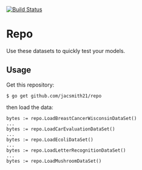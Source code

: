 [![Build Status](https://travis-ci.org/jacsmith21/repo.png?branch=master)](https://travis-ci.org/jacsmith21/repo)
# Repo
Use these datasets to quickly test your models.

## Usage
Get this repository:
```
$ go get github.com/jacsmith21/repo
```
then load the data:
```
bytes := repo.LoadBreastCancerWisconsinDataSet()
...
bytes := repo.LoadCarEvaluationDataSet()
...
bytes := repo.LoadEcoliDataSet()
...
bytes := repo.LoadLetterRecognitionDataSet()
...
bytes := repo.LoadMushroomDataSet()
```
